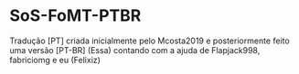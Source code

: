 # SoS-FoMT-PTBR

Tradução [PT] criada inicialmente pelo Mcosta2019 e posteriormente feito uma versão [PT-BR] (Essa)
contando com a ajuda de Flapjack998, fabriciomg e eu (Felixiz)
